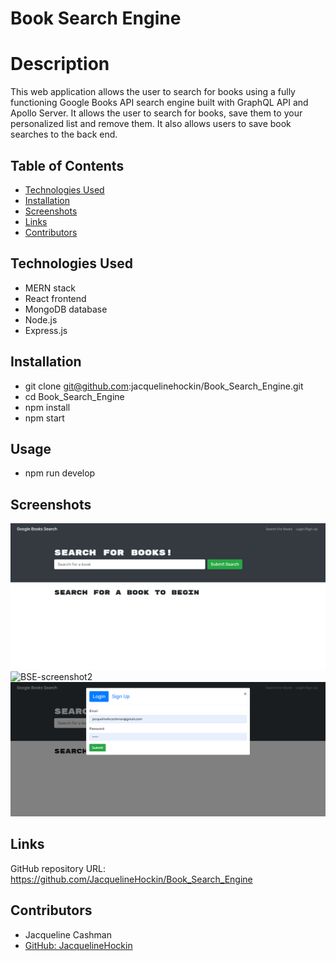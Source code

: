# Book Search Engine

# Description

This web application allows the user to search for books using a fully functioning Google Books API search engine built with GraphQL API and Apollo Server. It allows the user to search for books, save them to your personalized list and remove them. It also allows users to save book searches to the back end.

## Table of Contents 
* [Technologies Used](#technologies-used)
* [Installation](#installation)
* [Screenshots](#screenshots)
* [Links](#links)
* [Contributors](#contributors)

## Technologies Used

- MERN stack
- React frontend
- MongoDB database
- Node.js
- Express.js


## Installation

- git clone git@github.com:jacquelinehockin/Book_Search_Engine.git
- cd Book_Search_Engine
- npm install
- npm start

## Usage 

- npm run develop


## Screenshots

![BSE-screenshot1](./client/public/screenshot1.png)
![BSE-screenshot2](./client/public/screenshot2.png)
![BSE-screenshot3](./client/public/screenshot3.png)


## Links

GitHub repository URL: 
https://github.com/JacquelineHockin/Book_Search_Engine


## Contributors 
- Jacqueline Cashman
- [GitHub: JacquelineHockin](https://github.com/jacquelinehockin)
